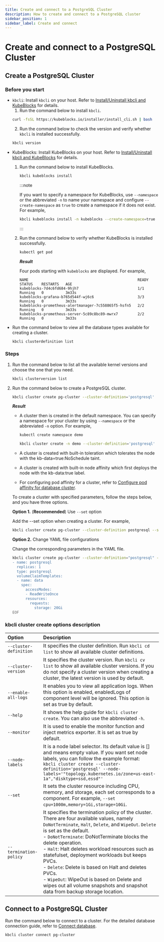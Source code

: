 ```yaml
---
title: Create and connect to a PostgreSQL Cluster
description: How to create and connect to a PostgreSQL cluster
sidebar_position: 1
sidebar_label: Create and connect
---
```


# Create and connect to a PostgreSQL Cluster
## Create a PostgreSQL Cluster

### Before you start

* `kbcli`: Install `kbcli` on your host. Refer to [Install/Uninstall kbcli and KubeBlocks](./../../installation/install-and-uninstall-kbcli-and-kubeblocks.md) for details.
  1. Run the command below to install `kbcli`.
   ```bash
   curl -fsSL https://kubeblocks.io/installer/install_cli.sh | bash
   ```
  2. Run the command below to check the version and verify whether `kbcli` is installed successfully.
   ```bash
   kbcli version
   ```
* KubeBlocks: Install KubeBlocks on your host. Refer to [Install/Uninstall kbcli and KubeBlocks](./../../installation/install-and-uninstall-kbcli-and-kubeblocks.md) for details.
  1. Run the command below to install KubeBlocks.
     ```bash
     kbcli kubeblocks install
     ```

     :::note

     If you want to specify a namespace for KubeBlocks, use `--namespace` or the abbreviated `-n` to name your namespace and configure `--create-namespace` as `true` to create a namespace if it does not exist. For example,
     ```bash
     kbcli kubeblocks install -n kubeblocks --create-namespace=true
     ```

     :::

  2. Run the command below to verify whether KubeBlocks is installed successfully.
     ```bash
     kubectl get pod
     ```

     ***Result***

     Four pods starting with `kubeblocks` are displayed. For example,
     ```
     NAME                                                  READY   STATUS    RESTARTS   AGE
     kubeblocks-7d4c6fd684-9hjh7                           1/1     Running   0          3m33s
     kubeblocks-grafana-b765d544f-wj6c6                    3/3     Running   0          3m33s
     kubeblocks-prometheus-alertmanager-7c558865f5-hsfn5   2/2     Running   0          3m33s
     kubeblocks-prometheus-server-5c89c8bc89-mwrx7         2/2     Running   0          3m33s
     ```
* Run the command below to view all the database types available for creating a cluster. 
  ```bash
  kbcli clusterdefinition list
  ```

### Steps

1. Run the command below to list all the available kernel versions and choose the one that you need.
   ```bash
   kbcli clusterversion list
   ```

2. Run the command below to create a PostgreSQL cluster.
   ```bash
   kbcli cluster create pg-cluster --cluster-definition='postgresql'
   ```
   ***Result***

   * A cluster then is created in the default namespace. You can specify a namespace for your cluster by using `--namespace` or the abbreviated `-n` option. For example,

     ```bash
     kubectl create namespace demo

     kbcli cluster create -n demo --cluster-definition='postgresql'
     ```
   * A cluster is created with built-in toleration which tolerates the node with the kb-data=true:NoSchedule taint.
   * A cluster is created with built-in node affinity which first deploys the node with the kb-data:true label.
   * For configuring pod affinity for a cluster, refer to [Configure pod affinity for database cluster](../../resource-scheduling/resource-scheduling.md).
  
   To create a cluster with specified parameters, follow the steps below, and you have three options.

   **Option 1.** (**Recommended**) Use `--set` option
   
    Add the --set option when creating a cluster. For example,
    ```bash
    kbcli cluster create pg-cluster --cluster-definition postgresql --set cpu=1000m,memory=1Gi,storage=10Gi
    ```

   **Option 2.** Change YAML file configurations

   Change the corresponding parameters in the YAML file.
   ```bash
   kbcli cluster create pg-cluster --cluster-definition="postgresql" --set -<<EOF
   - name: postgresql
     replicas: 1
     type: postgresql
     volumeClaimTemplates:
     - name: data
       spec:
         accessModes:
         - ReadWriteOnce
         resources:
           requests:
             storage: 20Gi
   EOF
   ```

### kbcli cluster create options description

| Option   | Description      |
| :--      | :--              |
| `--cluster-definition` | It specifies the cluster definition. Run `kbcli cd list` to show all available cluster definitions. |
| `--cluster-version` | It specifies the cluster version. Run `kbcli cv list` to show all available cluster versions. If you do not specify a cluster version when creating a cluster, the latest version is used by default. |
| `--enable-all-logs` | It enables you to view all application logs. When this option is enabled, enabledLogs of component level will be ignored. This option is set as true by default. |
| `--help` | It shows the help guide for `kbcli cluster create`. You can also use the abbreviated `-h`. |
| `--monitor` | It is used to enable the monitor function and inject metrics exporter. It is set as true by default. |
| `--node-labels` | It is a node label selector. Its default value is [] and means empty value. If you want set node labels, you can follow the example format: <br />```kbcli cluster create --cluster-definition='postgresql' --node-labels='"topology.kubernetes.io/zone=us-east-1a","disktype=ssd,essd"'``` |
| `--set` | It sets the cluster resource including CPU, memory, and storage, each set corresponds to a component. For example, `--set cpu=1000m,memory=1Gi,storage=10Gi`. |
| `--termination-policy` | It specifies the termination policy of the cluster. There are four available values, namely `DoNotTerminate`, `Halt`, `Delete`, and `WipeOut`. `Delete` is set as the default. <br /> - `DoNotTerminate`: DoNotTerminate blocks the delete operation. <br /> - `Halt`: Halt deletes workload resources such as statefulset, deployment workloads but keeps PVCs. <br /> - `Delete`: Delete is based on Halt and deletes PVCs. <br /> - `WipeOut`: WipeOut is based on Delete and wipes out all volume snapshots and snapshot data from backup storage location. |

## Connect to a PostgreSQL Cluster

Run the command below to connect to a cluster. For the detailed database connection guide, refer to [Connect database](./../../connect_database/overview-of-database-connection.md).
```bash
kbcli cluster connect pg-cluster
```